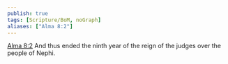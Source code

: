 ```yaml
---
publish: true
tags: [Scripture/BoM, noGraph]
aliases: ["Alma 8:2"]
---
```

[Alma 8:2](https://churchofjesuschrist.org/study/scriptures/bofm/alma/8?lang=eng&id=p2#p2) And thus ended the ninth year of the reign of the judges over the people of Nephi.
